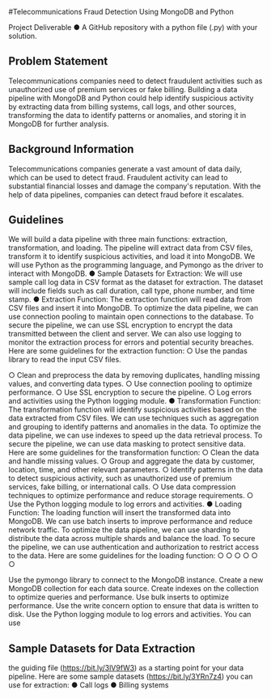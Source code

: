 #Telecommunications Fraud Detection Using MongoDB and Python

Project Deliverable
● A GitHub repository with a python file (.py) with your solution.

## Problem Statement
Telecommunications companies need to detect fraudulent activities such as unauthorized use of premium services or fake billing. Building a data pipeline with MongoDB and Python could help identify suspicious activity by extracting data from billing systems, call logs, and other sources, transforming the data to identify patterns or anomalies, and storing it in MongoDB for further analysis.
## Background Information

Telecommunications companies generate a vast amount of data daily, which can be used to detect fraud. Fraudulent activity can lead to substantial financial losses and damage the company's reputation. With the help of data pipelines, companies can detect fraud before it escalates.

## Guidelines

We will build a data pipeline with three main functions: extraction, transformation, and loading. The pipeline will extract data from CSV files, transform it to identify suspicious activities, and load it into MongoDB. We will use Python as the programming language, and Pymongo as the driver to interact with MongoDB.
● Sample Datasets for Extraction: We will use sample call log data in CSV format as the dataset for extraction. The dataset will include fields such as call duration, call type, phone number, and time stamp.
● Extraction Function: The extraction function will read data from CSV files and insert it into MongoDB. To optimize the data pipeline, we can use connection pooling to maintain open connections to the database. To secure the pipeline, we can use SSL encryption to encrypt the data transmitted between the client and server. We can also use logging to monitor the extraction process for errors and potential security breaches. Here are some guidelines for the extraction function:
○ Use the pandas library to read the input CSV files.

 ○ Clean and preprocess the data by removing duplicates, handling missing values, and converting data types.
○ Use connection pooling to optimize performance.
○ Use SSL encryption to secure the pipeline.
○ Log errors and activities using the Python logging module.
● Transformation Function: The transformation function will identify suspicious activities based on the data extracted from CSV files. We can use techniques such as aggregation and grouping to identify patterns and anomalies in the data. To optimize the data pipeline, we can use indexes to speed up the data retrieval process. To secure the pipeline, we can use data masking to protect sensitive data. Here are some guidelines for the transformation function:
○ Clean the data and handle missing values.
○ Group and aggregate the data by customer, location, time, and other relevant
parameters.
○ Identify patterns in the data to detect suspicious activity, such as unauthorized
use of premium services, fake billing, or international calls.
○ Use data compression techniques to optimize performance and reduce storage
requirements.
○ Use the Python logging module to log errors and activities.
● Loading Function: The loading function will insert the transformed data into MongoDB. We can use batch inserts to improve performance and reduce network traffic. To optimize the data pipeline, we can use sharding to distribute the data across multiple shards and balance the load. To secure the pipeline, we can use authentication and authorization to restrict access to the data. Here are some guidelines for the loading function:
○ ○ ○ ○ ○ ○

Use the pymongo library to connect to the MongoDB instance.
Create a new MongoDB collection for each data source.
Create indexes on the collection to optimize queries and performance. Use bulk inserts to optimize performance.
Use the write concern option to ensure that data is written to disk.
Use the Python logging module to log errors and activities.
You can use

## Sample Datasets for Data Extraction
the guiding file (https://bit.ly/3lV9fW3) as a starting point for your data pipeline.
 Here are some sample datasets (https://bit.ly/3YRn7z4) you can use for extraction:
● Call logs
● Billing systems
 
